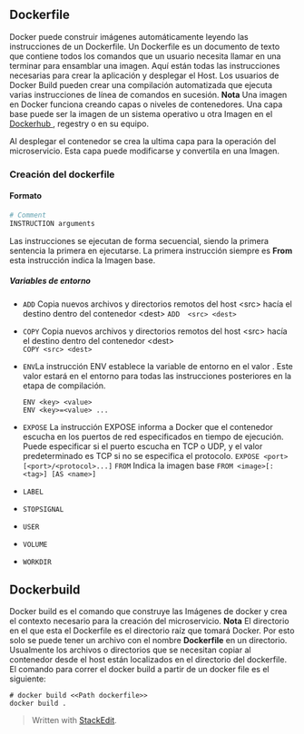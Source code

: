 ## Dockerfile
Docker puede construir imágenes automáticamente leyendo las instrucciones de un Dockerfile. Un Dockerfile es un documento de texto que contiene todos los comandos que un usuario necesita llamar en una terminar para ensamblar una imagen.  Aquí están todas las instrucciones necesarias para crear la aplicación y desplegar el Host. Los usuarios de Docker Build pueden crear una compilación automatizada que ejecuta varias instrucciones de línea de comandos en sucesión.
**Nota** 
Una imagen en Docker funciona creando capas o niveles de contenedores.  Una capa base puede ser la imagen de un sistema operativo u otra Imagen en el [Dockerhub ](https://hub.docker.com/),  regestry o en su equipo.

Al desplegar el contenedor se  crea la ultima capa para la operación del microservicio. Esta capa puede modificarse y convertila en una Imagen. 


### Creación del dockerfile 
#### Formato
```Dockerfile
# Comment
INSTRUCTION arguments
```
Las instrucciones se ejecutan de forma secuencial, siendo la primera sentencia la primera en ejecutarse. 
La primera instrucción siempre es **From** esta instrucción indica la Imagen base. 


##### Variables de entorno
-   `ADD` Copia nuevos archivos y directorios remotos del host \<src\> hacía el destino dentro del contenedor \<dest\> 
		``` ADD  <src> <dest> ```

-   `COPY` Copia nuevos archivos y directorios remotos del host \<src\> hacía el destino dentro del contenedor \<dest\> 					
		```COPY <src> <dest>	```
-   `ENV`La instrucción ENV establece la variable de entorno <key> en el valor <value>. Este valor estará en el entorno para todas las instrucciones posteriores en la etapa de compilación.
	```
	ENV <key> <value>
	ENV <key>=<value> ...
	```
-   `EXPOSE` La instrucción EXPOSE informa a Docker que el contenedor escucha en los puertos de red especificados en tiempo de ejecución. Puede especificar si el puerto escucha en TCP o UDP, y el valor predeterminado es TCP si no se especifica el protocolo.
		``` EXPOSE <port> [<port>/<protocol>...] ```
 `FROM`  Indica la imagen base
 ``` FROM <image>[:<tag>] [AS <name>] ```
-   `LABEL`
-   `STOPSIGNAL`
-   `USER`
-   `VOLUME`
-   `WORKDIR`
## Dockerbuild
Docker build es el comando que construye las Imágenes de docker y crea el contexto necesario para  la creación del microservicio. 
**Nota** El directorio en el que esta el Dockerfile es el directorio raíz que tomará Docker.  Por esto solo se puede tener un archivo con el nombre **Dockerfile** en un directorio. Usualmente los archivos o directorios que se necesitan copiar al contenedor desde el host están localizados en el directorio del dockerfile.
El comando para correr el docker build a partir de un docker file es el siguiente: 


```
# docker build <<Path dockerfile>>
docker build . 
```


> Written with [StackEdit](https://stackedit.io/).
<!--stackedit_data:
eyJoaXN0b3J5IjpbLTYzNDQ2MDU2MiwtMTA5NTQ3NDA0NywxNz
gxNDQyOTI5LC0xNjg4Mjg4MDQ3XX0=
-->